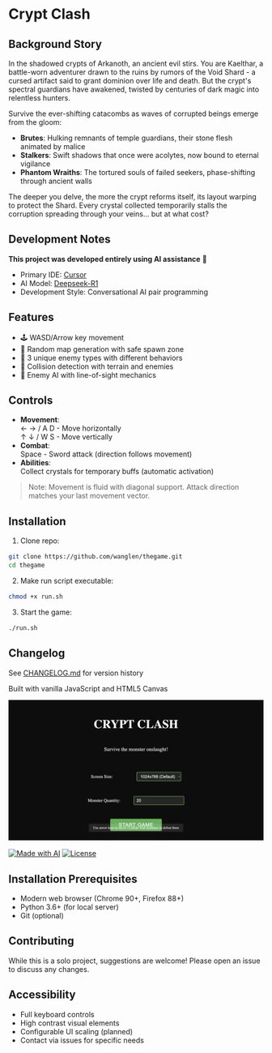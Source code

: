 # Crypt Clash

## Background Story
In the shadowed crypts of Arkanoth, an ancient evil stirs. You are Kaelthar, a battle-worn adventurer drawn to the ruins by rumors of the Void Shard - a cursed artifact said to grant dominion over life and death. But the crypt's spectral guardians have awakened, twisted by centuries of dark magic into relentless hunters.

Survive the ever-shifting catacombs as waves of corrupted beings emerge from the gloom:
- **Brutes**: Hulking remnants of temple guardians, their stone flesh animated by malice
- **Stalkers**: Swift shadows that once were acolytes, now bound to eternal vigilance
- **Phantom Wraiths**: The tortured souls of failed seekers, phase-shifting through ancient walls

The deeper you delve, the more the crypt reforms itself, its layout warping to protect the Shard. Every crystal collected temporarily stalls the corruption spreading through your veins... but at what cost?

## Development Notes
**This project was developed entirely using AI assistance** 🤖  
- Primary IDE: [Cursor](https://cursor.sh/)  
- AI Model: [Deepseek-R1](https://www.deepseek.com/)  
- Development Style: Conversational AI pair programming

## Features
- 🕹️ WASD/Arrow key movement
- 🧱 Random map generation with safe spawn zone
- 👾 3 unique enemy types with different behaviors
- 🛑 Collision detection with terrain and enemies
- 👀 Enemy AI with line-of-sight mechanics

## Controls
- **Movement**:  
  ← → / A D - Move horizontally  
  ↑ ↓ / W S - Move vertically  
- **Combat**:  
  Space - Sword attack (direction follows movement)  
- **Abilities**:  
  Collect crystals for temporary buffs (automatic activation)

> Note: Movement is fluid with diagonal support. Attack direction matches your last movement vector.

## Installation
1. Clone repo:
```bash
git clone https://github.com/wanglen/thegame.git
cd thegame
```
2. Make run script executable:
```bash
chmod +x run.sh
```
3. Start the game:
```bash
./run.sh
```

## Changelog
See [CHANGELOG.md](CHANGELOG.md) for version history

Built with vanilla JavaScript and HTML5 Canvas

![Gameplay Screenshot](assets/images/screenshot.png)

[![Made with AI](https://img.shields.io/badge/Created_with-DeepSeek_R1-9cf?logo=ai&style=flat)](https://www.deepseek.com)
[![License](https://img.shields.io/badge/License-MIT-blue.svg)](LICENSE)

## Installation Prerequisites
- Modern web browser (Chrome 90+, Firefox 88+)
- Python 3.6+ (for local server)
- Git (optional)

## Contributing
While this is a solo project, suggestions are welcome! Please open an issue to discuss any changes.

## Accessibility
- Full keyboard controls
- High contrast visual elements
- Configurable UI scaling (planned)
- Contact via issues for specific needs